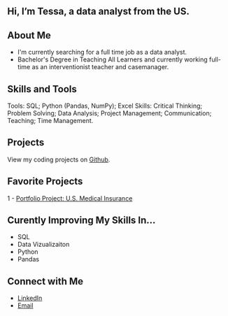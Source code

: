 ## Hi, I’m Tessa, a data analyst from the US.

## About Me
- I'm currently searching for a full time job as a data analyst.
- Bachelor's Degree in Teaching All Learners and currently working full-time as an interventionist teacher and casemanager.

## Skills and Tools
Tools: SQL; Python (Pandas, NumPy); Excel
Skills: Critical Thinking; Problem Solving; Data Analysis; Project Management; Communication; Teaching; Time Management.

## Projects
View my coding projects on [Github](https://github.com/tessa1293).

## Favorite Projects
1 - [Portfolio Project: U.S. Medical Insurance](https://github.com/tessa1293/Portfolio-Project-U.S.-Medical-Insurance)

## Curently Improving My Skills In...
- SQL
- Data Vizualizaiton 
- Python
- Pandas

## Connect with Me
- [LinkedIn](https://www.linkedin.com/in/tessalipford/)
- [Email](tessa1293@gmail.com)
